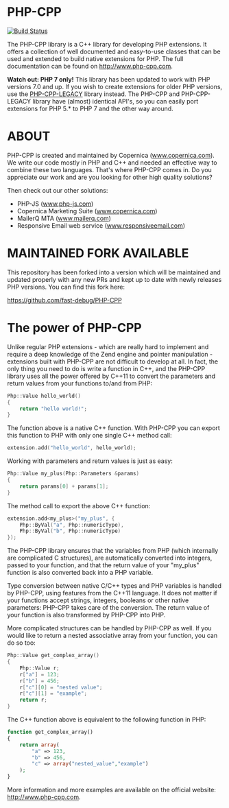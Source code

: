 PHP-CPP
=======

[![Build Status](https://travis-ci.org/CopernicaMarketingSoftware/PHP-CPP.svg?branch=master)](https://travis-ci.org/CopernicaMarketingSoftware/PHP-CPP)

The PHP-CPP library is a C++ library for developing PHP extensions. It offers a collection
of well documented and easy-to-use classes that can be used and extended to build native
extensions for PHP. The full documentation can be found on http://www.php-cpp.com.

**Watch out: PHP 7 only!**
This library has been updated to work with PHP versions 7.0 and up. If you wish to create 
extensions for older PHP versions, use the [PHP-CPP-LEGACY](https://github.com/CopernicaMarketingSoftware/PHP-CPP-LEGACY)
library instead. The PHP-CPP and PHP-CPP-LEGACY library have (almost) identical API's,
so you can easily port extensions for PHP 5.* to PHP 7 and the other way around.

ABOUT
=====

PHP-CPP is created and maintained by Copernica (www.copernica.com). We write 
our code mostly in PHP and C++ and needed an effective way 
to combine these two languages. That's where PHP-CPP comes in.
Do you appreciate our work and are you looking for other high quality solutions? 

Then check out our other solutions:

* PHP-JS (www.php-js.com)
* Copernica Marketing Suite (www.copernica.com)
* MailerQ MTA (www.mailerq.com)
* Responsive Email web service (www.responsiveemail.com)

MAINTAINED FORK AVAILABLE
=========================

This repository has been forked into a version which will be maintained and updated properly with any new PRs and kept up to date with newly releases PHP versions. You can find this fork here: 

https://github.com/fast-debug/PHP-CPP

The power of PHP-CPP
====================

Unlike regular PHP extensions - which are really hard to implement and require a deep
knowledge of the Zend engine and pointer manipulation - extensions built with PHP-CPP
are not difficult to develop at all. In fact, the only thing you need to do is write a function in
C++, and the PHP-CPP library uses all the power offered by C++11 to convert the parameters and return
values from your functions to/and from PHP:

```c
Php::Value hello_world()
{
    return "hello world!";
}
```

The function above is a native C++ function. With PHP-CPP you can export this function
to PHP with only one single C++ method call:

```c
extension.add("hello_world", hello_world);
```

Working with parameters and return values is just as easy:

```c
Php::Value my_plus(Php::Parameters &params)
{
    return params[0] + params[1];
}
```

The method call to export the above C++ function:

```c
extension.add<my_plus>("my_plus", {
    Php::ByVal("a", Php::numericType),
    Php::ByVal("b", Php::numericType)
});
```

The PHP-CPP library ensures that the variables
from PHP (which internally are complicated C structures), are automatically converted into 
integers, passed to your function, and that the return value of your "my_plus" function is 
also converted back into a PHP variable.

Type conversion between native C/C++ types and PHP variables is handled by PHP-CPP, using
features from the C++11 language. It does not matter if your functions accept strings,
integers, booleans or other native parameters: PHP-CPP takes care of the conversion. 
The return value of your function is also transformed by PHP-CPP into PHP.

More complicated structures can be handled by PHP-CPP as well. If you would like to return
a nested associative array from your function, you can do so too:

```c
Php::Value get_complex_array()
{
    Php::Value r;
    r["a"] = 123;
    r["b"] = 456;
    r["c"][0] = "nested value";
    r["c"][1] = "example";
    return r;
}
```

The C++ function above is equivalent to the following function in PHP:

```php
function get_complex_array()
{
    return array(
        "a" => 123,
        "b" => 456,
        "c" => array("nested_value","example")
    );
}
```

More information and more examples are available on the official website:
http://www.php-cpp.com.
